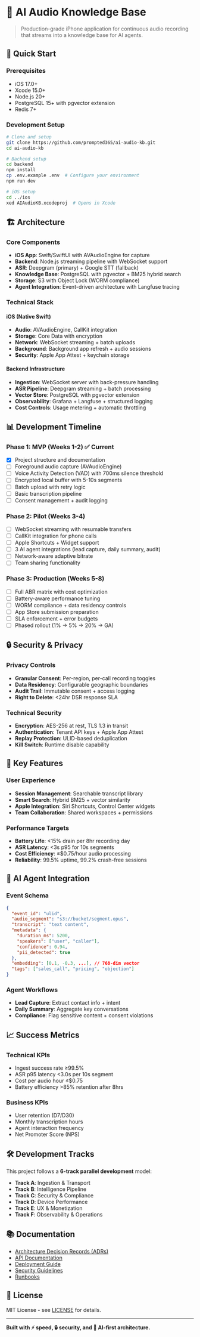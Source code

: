 # 🎯 AI Audio Knowledge Base

> Production-grade iPhone application for continuous audio recording that streams into a knowledge base for AI agents.

## 🚀 Quick Start

### Prerequisites
- iOS 17.0+
- Xcode 15.0+
- Node.js 20+
- PostgreSQL 15+ with pgvector extension
- Redis 7+

### Development Setup
```bash
# Clone and setup
git clone https://github.com/prompted365/ai-audio-kb.git
cd ai-audio-kb

# Backend setup
cd backend
npm install
cp .env.example .env  # Configure your environment
npm run dev

# iOS setup
cd ../ios
xed AIAudioKB.xcodeproj  # Opens in Xcode
```

## 🏗️ Architecture

### Core Components
- **iOS App**: Swift/SwiftUI with AVAudioEngine for capture
- **Backend**: Node.js streaming pipeline with WebSocket support
- **ASR**: Deepgram (primary) + Google STT (fallback)
- **Knowledge Base**: PostgreSQL with pgvector + BM25 hybrid search
- **Storage**: S3 with Object Lock (WORM compliance)
- **Agent Integration**: Event-driven architecture with Langfuse tracing

### Technical Stack

#### iOS (Native Swift)
- **Audio**: AVAudioEngine, CallKit integration
- **Storage**: Core Data with encryption
- **Network**: WebSocket streaming + batch uploads
- **Background**: Background app refresh + audio sessions
- **Security**: Apple App Attest + keychain storage

#### Backend Infrastructure  
- **Ingestion**: WebSocket server with back-pressure handling
- **ASR Pipeline**: Deepgram streaming + batch processing
- **Vector Store**: PostgreSQL with pgvector extension
- **Observability**: Grafana + Langfuse + structured logging
- **Cost Controls**: Usage metering + automatic throttling

## 📊 Development Timeline

### Phase 1: MVP (Weeks 1-2) ✅ Current
- [x] Project structure and documentation
- [ ] Foreground audio capture (AVAudioEngine)
- [ ] Voice Activity Detection (VAD) with 700ms silence threshold  
- [ ] Encrypted local buffer with 5-10s segments
- [ ] Batch upload with retry logic
- [ ] Basic transcription pipeline
- [ ] Consent management + audit logging

### Phase 2: Pilot (Weeks 3-4)
- [ ] WebSocket streaming with resumable transfers
- [ ] CallKit integration for phone calls
- [ ] Apple Shortcuts + Widget support
- [ ] 3 AI agent integrations (lead capture, daily summary, audit)
- [ ] Network-aware adaptive bitrate
- [ ] Team sharing functionality

### Phase 3: Production (Weeks 5-8)
- [ ] Full ABR matrix with cost optimization
- [ ] Battery-aware performance tuning
- [ ] WORM compliance + data residency controls
- [ ] App Store submission preparation
- [ ] SLA enforcement + error budgets
- [ ] Phased rollout (1% → 5% → 20% → GA)

## 🔒 Security & Privacy

### Privacy Controls
- **Granular Consent**: Per-region, per-call recording toggles
- **Data Residency**: Configurable geographic boundaries
- **Audit Trail**: Immutable consent + access logging
- **Right to Delete**: <24hr DSR response SLA

### Technical Security
- **Encryption**: AES-256 at rest, TLS 1.3 in transit
- **Authentication**: Tenant API keys + Apple App Attest
- **Replay Protection**: ULID-based deduplication
- **Kill Switch**: Runtime disable capability

## 📱 Key Features

### User Experience
- **Session Management**: Searchable transcript library
- **Smart Search**: Hybrid BM25 + vector similarity  
- **Apple Integration**: Siri Shortcuts, Control Center widgets
- **Team Collaboration**: Shared workspaces + permissions

### Performance Targets
- **Battery Life**: <15% drain per 8hr recording day
- **ASR Latency**: <3s p95 for 10s segments
- **Cost Efficiency**: ≤$0.75/hour audio processing
- **Reliability**: 99.5% uptime, 99.2% crash-free sessions

## 🤖 AI Agent Integration

### Event Schema
```json
{
  "event_id": "ulid",
  "audio_segment": "s3://bucket/segment.opus", 
  "transcript": "text content",
  "metadata": {
    "duration_ms": 5200,
    "speakers": ["user", "caller"],
    "confidence": 0.94,
    "pii_detected": true
  },
  "embedding": [0.1, -0.3, ...], // 768-dim vector
  "tags": ["sales_call", "pricing", "objection"]
}
```

### Agent Workflows
- **Lead Capture**: Extract contact info + intent
- **Daily Summary**: Aggregate key conversations  
- **Compliance**: Flag sensitive content + consent violations

## 📈 Success Metrics

### Technical KPIs
- Ingest success rate ≥99.5%
- ASR p95 latency <3.0s per 10s segment
- Cost per audio hour ≤$0.75
- Battery efficiency >85% retention after 8hrs

### Business KPIs  
- User retention (D7/D30)
- Monthly transcription hours
- Agent interaction frequency
- Net Promoter Score (NPS)

## 🛠️ Development Tracks

This project follows a **6-track parallel development** model:
- **Track A**: Ingestion & Transport
- **Track B**: Intelligence Pipeline  
- **Track C**: Security & Compliance
- **Track D**: Device Performance
- **Track E**: UX & Monetization
- **Track F**: Observability & Operations

## 📚 Documentation

- [Architecture Decision Records (ADRs)](./docs/adrs/)
- [API Documentation](./docs/api/)
- [Deployment Guide](./docs/deployment/)
- [Security Guidelines](./docs/security/)
- [Runbooks](./docs/runbooks/)

## 📄 License

MIT License - see [LICENSE](./LICENSE) for details.

---

**Built with ⚡ speed, 🔒 security, and 🤖 AI-first architecture.**
